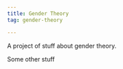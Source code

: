 ```yaml
---
title: Gender Theory
tag: gender-theory

---
```


A project of stuff about gender theory.


Some other stuff

